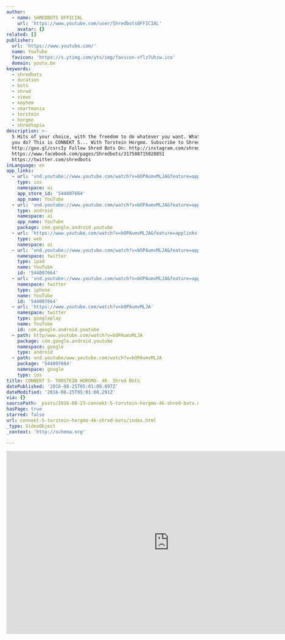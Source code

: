 ```yaml
---
author:
  - name: SHREDBOTS OFFICIAL
    url: 'https://www.youtube.com/user/ShredbotsOFFICIAL'
    avatar: {}
related: []
publisher:
  url: 'https://www.youtube.com/'
  name: YouTube
  favicon: 'https://s.ytimg.com/yts/img/favicon-vflz7uhzw.ico'
  domain: youtu.be
keywords:
  - shredbots
  - duration
  - bots
  - shred
  - views
  - mayhem
  - smartmania
  - torstein
  - horgmo
  - shredtopia
description: >-
  5 Hits of your choice, with the freedom to do whatever you want. What would
  you do? This is CONNEKT 5... With Torstein Horgmo. Subscribe to Shred Bots:
  http://goo.gl/csrcIy Follow Shred Bots On: http://instagram.com/shred_bots
  https://www.facebook.com/pages/Shredbots/317508715028851
  https://twitter.com/shredbots
inLanguage: en
app_links:
  - url: 'vnd.youtube://www.youtube.com/watch?v=bOPAumvMLJA&feature=applinks'
    type: ios
    namespace: ai
    app_store_id: '544007664'
    app_name: YouTube
  - url: 'vnd.youtube://www.youtube.com/watch?v=bOPAumvMLJA&feature=applinks'
    type: android
    namespace: ai
    app_name: YouTube
    package: com.google.android.youtube
  - url: 'https://www.youtube.com/watch?v=bOPAumvMLJA&feature=applinks'
    type: web
    namespace: ai
  - url: 'vnd.youtube://www.youtube.com/watch?v=bOPAumvMLJA&feature=applinks'
    namespace: twitter
    type: ipad
    name: YouTube
    id: '544007664'
  - url: 'vnd.youtube://www.youtube.com/watch?v=bOPAumvMLJA&feature=applinks'
    namespace: twitter
    type: iphone
    name: YouTube
    id: '544007664'
  - url: 'https://www.youtube.com/watch?v=bOPAumvMLJA'
    namespace: twitter
    type: googleplay
    name: YouTube
    id: com.google.android.youtube
  - path: http/www.youtube.com/watch?v=bOPAumvMLJA
    package: com.google.android.youtube
    namespace: google
    type: android
  - path: vnd.youtube/www.youtube.com/watch?v=bOPAumvMLJA
    package: '544007664'
    namespace: google
    type: ios
title: CONNEKT 5- TORSTEIN HORGMO- 4K- Shred Bots
datePublished: '2016-08-25T05:01:09.097Z'
dateModified: '2016-08-25T05:01:08.291Z'
via: {}
sourcePath: _posts/2016-08-23-connekt-5-torstein-horgmo-4k-shred-bots.md
hasPage: true
starred: false
url: connekt-5-torstein-horgmo-4k-shred-bots/index.html
_type: VideoObject
_context: 'http://schema.org'

---
```

<iframe src="https://cdn.embedly.com/widgets/media.html?src=https%3A%2F%2Fwww.youtube.com%2Fembed%2FbOPAumvMLJA%3Ffeature%3Doembed&amp;url=http%3A%2F%2Fwww.youtube.com%2Fwatch%3Fv%3DbOPAumvMLJA&amp;image=https%3A%2F%2Fi.ytimg.com%2Fvi%2FbOPAumvMLJA%2Fhqdefault.jpg&amp;key=b7d04c9b404c499eba89ee7072e1c4f7&amp;type=text%2Fhtml&amp;schema=youtube" width="854" height="480" scrolling="no" frameborder="0" allowfullscreen="" style=""></iframe>